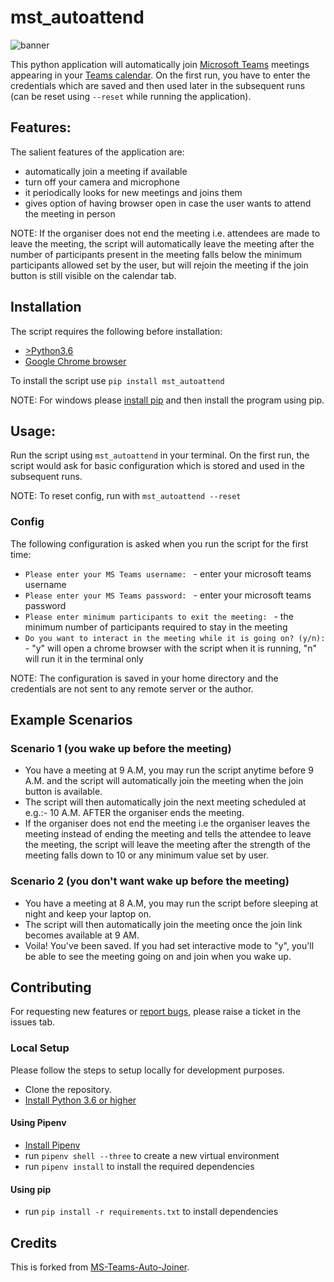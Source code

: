 # mst_autoattend

![banner](https://i.imgur.com/xtq5Muz.png)

This python application will automatically join [Microsoft Teams](https://www.microsoft.com/en-in/microsoft-365/microsoft-teams/group-chat-software) meetings appearing in your [Teams calendar](https://teams.microsoft.com/_#/calendarv2). On the first run, you have to enter the credentials which are saved and then used later in the subsequent runs (can be reset using `--reset` while running the application).

## Features:

The salient features of the application are:

- automatically join a meeting if available
- turn off your camera and microphone
- it periodically looks for new meetings and joins them
- gives option of having browser open in case the user wants to attend the meeting in person

NOTE: If the organiser does not end the meeting i.e. attendees are made to leave the meeting, the script will automatically leave the meeting after the number of participants present in the meeting falls below the minimum participants allowed set by the user, but will rejoin the meeting if the join button is still visible on the calendar tab.

## Installation

The script requires the following before installation:

- [>Python3.6](https://www.python.org/downloads/)
- [Google Chrome browser](https://www.google.com/intl/en_in/chrome/)

To install the script use `pip install mst_autoattend`

NOTE: For windows please [install pip](https://phoenixnap.com/kb/install-pip-windows) and then install the program using pip.

## Usage:

Run the script using `mst_autoattend` in your terminal. On the first run, the script would ask for basic configuration which is stored and used in the subsequent runs.

NOTE: To reset config, run with `mst_autoattend --reset`

### Config

The following configuration is asked when you run the script for the first time:

- `Please enter your MS Teams username: ` - enter your microsoft teams username
- `Please enter your MS Teams password: ` - enter your microsoft teams password
- `Please enter minimum participants to exit the meeting: ` - the minimum number of participants required to stay in the meeting
- `Do you want to interact in the meeting while it is going on? (y/n): ` - "y" will open a chrome browser with the script when it is running, "n" will run it in the terminal only

NOTE: The configuration is saved in your home directory and the credentials are not sent to any remote server or the author.

## Example Scenarios

### Scenario 1 (you wake up before the meeting)

- You have a meeting at 9 A.M, you may run the script anytime before 9 A.M. and the script will automatically join the meeting when the join button is available.
- The script will then automatically join the next meeting scheduled at e.g.:- 10 A.M. AFTER the organiser ends the meeting.
- If the organiser does not end the meeting i.e the organiser leaves the meeting instead of ending the meeting and tells the attendee to leave the meeting, the script will leave the meeting after the strength of the meeting falls down to 10 or any minimum value set by user.

### Scenario 2 (you don't want wake up before the meeting)

- You have a meeting at 8 A.M, you may run the script before sleeping at night and keep your laptop on.
- The script will then automatically join the meeting once the join link becomes available at 9 AM.
- Voila! You've been saved. If you had set interactive mode to "y", you'll be able to see the meeting going on and join when you wake up.

## Contributing

For requesting new features or [report bugs](https://polite.technology/reportabug.html), please raise a ticket in the issues tab.

### Local Setup

Please follow the steps to setup locally for development purposes.

- Clone the repository.
- [Install Python 3.6 or higher](https://www.python.org/downloads/)

#### Using Pipenv

- [Install Pipenv](https://pipenv-fork.readthedocs.io/en/latest/install.html)
- run `pipenv shell --three` to create a new virtual environment
- run `pipenv install` to install the required dependencies

#### Using pip

- run `pip install -r requirements.txt` to install dependencies

## Credits

This is forked from [MS-Teams-Auto-Joiner](https://github.com/atharva-lipare/MS-Teams-Auto-Joiner).